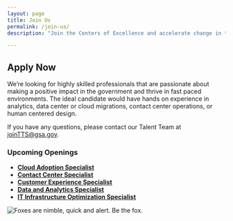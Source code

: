 ```yaml
---
layout: page
title: Join Us
permalink: /join-us/
description: "Join the Centers of Excellence and accelerate change in the government. We focus on Cloud Adoption, IT Infrastructure Optimization, Customer Experience, Contact Center, and Data and Analytics."

---
```


## Apply Now
We’re looking for highly skilled professionals that are passionate about making a positive impact in the government and thrive in fast paced environments. The ideal candidate would have hands on experience in analytics, data center or cloud migrations, contact center operations, or human centered design.

If you have any questions, please contact our Talent Team at joinTTS@gsa.gov.

### Upcoming Openings

- [**Cloud Adoption Specialist** ](https://join.tts.gsa.gov/join/upcoming-CoE-cloud-adoption-specialist/)
- [**Contact Center Specialist** ](https://join.tts.gsa.gov/join/upcoming-coe-contact-center-optimization-specialist/)
- [**Customer Experience Specialist** ](https://join.tts.gsa.gov/join/upcoming-coe-customer-experience-specialist/)
- [**Data and Analytics Specialist** ](https://join.tts.gsa.gov/join/upcoming-coe-data-and-analytics-specialist/)
- [**IT Infrastructure Optimization Specialist**](https://join.tts.gsa.gov/join/upcoming-coe-infrastructure-optimization-specialist/)

<img class="fox" src="{{ 'assets/img/fox.png' | absolute_url }}" title="Foxes are nimble, quick and alert. Be the fox." alt="Foxes are nimble, quick and alert. Be the fox.">

